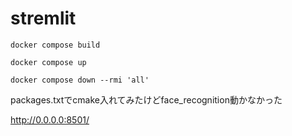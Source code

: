 # stremlit 


```
docker compose build
```

```
docker compose up
```

```
docker compose down --rmi 'all'
```

packages.txtでcmake入れてみたけどface_recognition動かなかった

http://0.0.0.0:8501/
